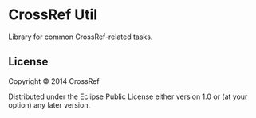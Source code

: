 # CrossRef Util

Library for common CrossRef-related tasks.

## License

Copyright © 2014 CrossRef

Distributed under the Eclipse Public License either version 1.0 or (at
your option) any later version.
